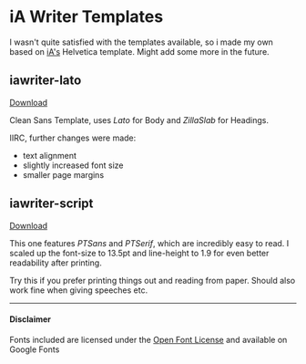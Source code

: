 # iA Writer Templates
I wasn't quite satisfied with the templates available, so i made my own based on [iA's](https://ia.net/writer/templates) Helvetica template. Might add some more in the future.

## iawriter-lato
[Download](/download/iawriter-lato.iatemplate.zip)

Clean Sans Template, uses _Lato_ for Body and _ZillaSlab_ for Headings.

IIRC, further changes were made: 
- text alignment
- slightly increased font size
- smaller page margins

## iawriter-script
[Download](/download/iawriter-script.iatemplate.zip)

This one features _PTSans_ and _PTSerif_, which are incredibly easy to read. 
I scaled up the font-size to 13.5pt and line-height to 1.9 for even better readability after printing. 

Try this if you prefer printing things out and reading from paper. Should also work fine when giving speeches etc.

---

#### Disclaimer
Fonts included are licensed under the [Open Font License](https://scripts.sil.org/OFL) and available on Google Fonts
